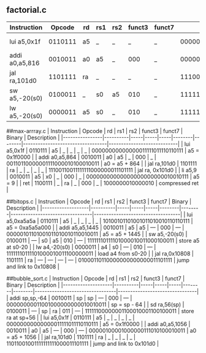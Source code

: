 ## factorial.c
| Instruction    | Opcode   | rd  | rs1 | rs2 | funct3 | funct7 | Binary                           | Description            |
|----------------|----------|-----|-----|-----|--------|--------|----------------------------------|------------------------|
| lui a5,0x1f    | 0110111  | a5  | _   | _   | _      | _      | 00000000000000011111011110110111 | a5 = 0x1f0000          |
| addi a0,a5,816 | 0010011  | a0  | a5  | _   | 000    | _      | 00000011001100000111010100010011 | a0 = a5 + 816          |
| jal ra,101d0   | 1101111  | ra  | _   | _   | _      | _      | 11100010000111111111000011101111 | jal ra,0x101d0         |
| sw a5,-20(s0)  | 0100011  | _   | s0  | a5  | 010    | _      | 11111110111101000010011000100011 | store a5 at s0-20      |
| lw a5,-20(s0)  | 0000011  | a5  | s0  | _   | 010    | _      | 11111110111101000010011110000011 | load a5 from s0-20     |

##max-arrray.c
| Instruction    | Opcode   | rd  | rs1 | rs2 | funct3 | funct7 | Binary                           | Description                |
|----------------|----------|-----|-----|-----|--------|--------|----------------------------------|----------------------------|
| lui a5,0x1f    | 0110111  | a5  | _   | _   | _      | _      | 00000000000000011111011110110111 | a5 = 0x1f0000              |
| addi a0,a5,864 | 0010011  | a0  | a5  | _   | 000    | _      | 00110110000001111000010100010011 | a0 = a5 + 864              |
| jal ra,101d0   | 1101111  | ra  | _   | _   | _      | _      | 11100110011111111000000011101111 | jal ra, 0x101d0            |
| li a5,9        | 0010011  | a5  | x0  | _   | 000    | _      | 00000000000000000000000010010111 | a5 = 9                     |
| ret            | 1100111  | _   | ra  | _   | 000    | _      | 1000000010000010                 | compressed ret             |


##bitops.c
| Instruction       | Opcode   | rd  | rs1 | rs2 | funct3 | funct7 | Binary                           | Description                         |
|-------------------|----------|-----|-----|-----|--------|--------|---------------------------------|-----------------------------------|
| lui a5,0xa5a5a    | 0110111  | a5  | _   | _   | _      | _      | 10100101101001011010010110110111 | a5 = 0xa5a5a000                   |
| addi a5,a5,1445   | 0010011  | a5  | a5  | —   | 000    | —      | 00000101101001011010010110010011 | a5 = a5 + 1445                   |
| sw a5,-20(s0)     | 0100011  | —   | s0  | a5  | 010    | —      | 11111110111101000010011000100011 | store a5 at s0-20                |
| lw a4,-20(s0)     | 0000011  | a4  | s0  | —   | 010    | —      | 11111110111101000010011100000011 | load a4 from s0-20               |
| jal ra,0x10808    | 1101111  | ra  | —   | —   | —      | —      | 01000110110000000000000011101111 | jump and link to 0x10808         |

##bubble_sort.c
| Instruction        | Opcode   | rd  | rs1 | rs2 | funct3 | funct7 | Binary                           | Description                      |
|--------------------|----------|-----|-----|-----|--------|--------|---------------------------------|--------------------------------|
| addi sp,sp,-64     | 0010011  | sp  | sp  | —   | 000    | —      | 00000000011001000000000010010011 | sp = sp - 64                   |
| sd ra,56(sp)       | 0100011  | —   | sp  | ra  | 011    | —      | 11111100000001100010001100100011 | store ra at sp+56              |
| lui a5,0x1f        | 0110111  | a5  | _   | _   | _      | _      | 00000000000000011111011110110111 | a5 = 0x1f0000                 |
| addi a0,a5,1056    | 0010011  | a0  | a5  | —   | 000    | —      | 00000100001000000111010100010011 | a0 = a5 + 1056                |
| jal ra,101d0       | 1101111  | ra  | _   | _   | _      | _      | 11011001001111111111000011101111 | jump and link to 0x101d0      |

